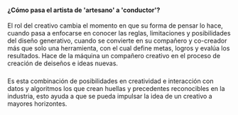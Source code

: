 #### ¿Cómo pasa el artista de 'artesano' a 'conductor'?

El rol del creativo cambia el momento en que su forma de pensar lo hace, cuando pasa a enfocarse en conocer las reglas, limitaciones y posibilidades del diseño generativo, cuando se convierte en su compañero
y co-creador más que solo una herramienta, con el cual define metas, logros y evalúa los resultados. Hace de la máquina un compañero creativo en el proceso de creación de deiseños e ideas nuevas.
###
Es esta combinación de posibilidades en creatividad e interacción con datos y algoritmos los que crean huellas y precedentes reconocibles en la industria, esto ayuda a que se pueda impulsar la idea
de un creativo a mayores horizontes.

